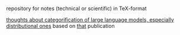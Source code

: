 repository for notes (technical or scientific) in TeX-format  
  
[thoughts about categorification of large language models, especially distributional ones](https://github.com/mitya8128/latex_notes/blob/master/distributional_models_categories/main.tex)
based on [that](https://arxiv.org/abs/2106.07890) publication  
